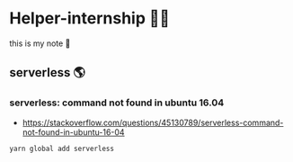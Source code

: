 # Helper-internship 🧚‍♂️ 

this is my note 📒

## serverless 🌎
### serverless: command not found in ubuntu 16.04
- https://stackoverflow.com/questions/45130789/serverless-command-not-found-in-ubuntu-16-04
```bash
yarn global add serverless
```
